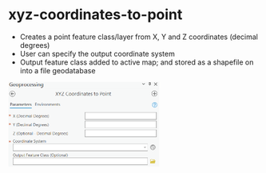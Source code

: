 # xyz-coordinates-to-point

* Creates a point feature class/layer from X, Y and Z coordinates (decimal degrees)
* User can specify the output coordinate system
* Output feature class added to active map; and stored as a shapefile on into a file geodatabase


<img src="xyz_point.PNG" height="60%" width="60%" >

